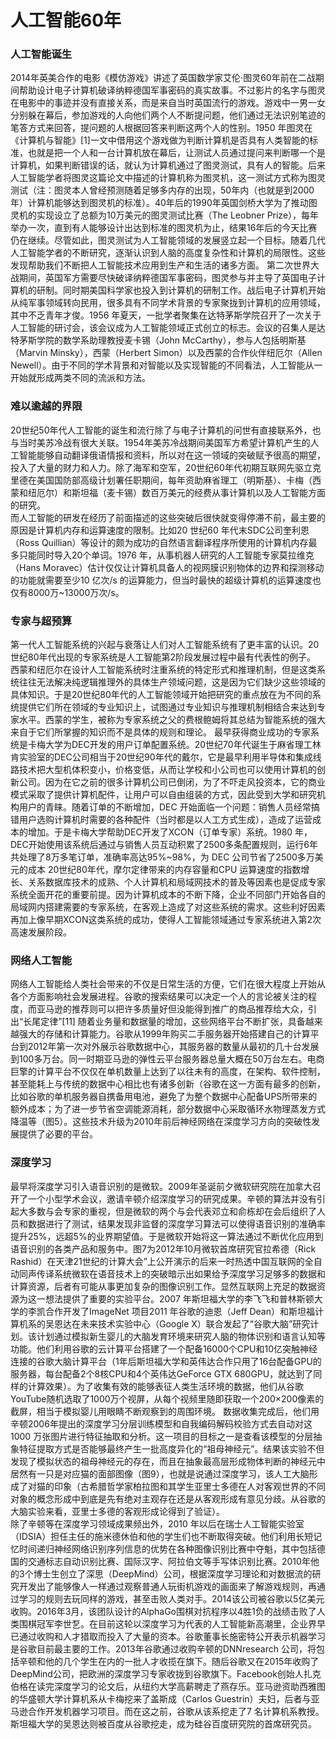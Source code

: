 # 人工智能60年
### 人工智能诞生
2014年英美合作的电影《模仿游戏》讲述了英国数学家艾伦·图灵60年前在二战期间帮助设计电子计算机破译纳粹德国军事密码的真实故事。不过影片的名字与图灵在电影中的事迹并没有直接关系，而是来自当时英国流行的游戏。游戏中一男一女分别躲在幕后，参加游戏的人向他们两个人不断提问题，他们通过无法识别笔迹的笔答方式来回答，提问题的人根据回答来判断这两个人的性别。1950 年图灵在《计算机与智能》[1]一文中借用这个游戏做为判断计算机是否具有人类智能的标准，也就是把一个人和一台计算机放在幕后，让测试人员通过提问来判断哪一个是计算机，如果判断错误的话，就认为计算机通过了图灵测试，具有人的智能。后来人工智能学者将图灵这篇论文中描述的计算机称为图灵机，这一测试方式称为图灵测试（注：图灵本人曾经预测随着足够多内存的出现，50年内（也就是到2000年）计算机能够达到图灵机的标准）。40年后的1990年英国剑桥大学为了推动图灵机的实现设立了总额为10万美元的图灵测试比赛（The Leobner Prize），每年举办一次，直到有人能够设计出达到标准的图灵机为止，结果16年后的今天比赛仍在继续。尽管如此，图灵测试为人工智能领域的发展竖立起一个目标。随着几代人工智能学者的不断研究，逐渐认识到人脑的高度复杂性和计算机的局限性。这些发现帮助我们不断把人工智能技术应用到生产和生活的诸多方面。 第二次世界大战期间，英国军方需要尽快破译纳粹德国军事密码，图灵参与并主导了英国电子计算机的研制。同时期美国科学家也投入到计算机的研制工作。战后电子计算机开始从纯军事领域转向民用，很多具有不同学术背景的专家聚拢到计算机的应用领域，其中不乏青年才俊。1956 年夏天，一批学者聚集在达特茅斯学院召开了一次关于人工智能的研讨会，该会议成为人工智能领域正式创立的标志。会议的召集人是达特茅斯学院的数学系助理教授麦卡锡（John McCarthy），参与人包括明斯基（Marvin Minsky），西蒙（Herbert Simon）以及西蒙的合作伙伴纽厄尔（Allen Newell）。由于不同的学术背景和对智能以及实现智能的不同看法，人工智能从一开始就形成两类不同的流派和方法。  
### 难以逾越的界限  
20世纪50年代人工智能的诞生和流行除了与电子计算机的问世有直接联系外，也与当时美苏冷战有很大关联。1954年美苏冷战期间美国军方希望计算机产生的人工智能能够自动翻译俄语情报和资料，所以对在这一领域的突破赋予很高的期望，投入了大量的财力和人力。除了海军和空军，20世纪60年代初期互联网先驱立克里德在美国国防部高级计划署任职期间，每年资助麻省理工（明斯基）、卡梅（西蒙和纽厄尔）和斯坦福（麦卡锡）数百万美元的经费从事计算机以及人工智能方面的研究。  
而人工智能的研发在经历了前面描述的这些突破后很快就变得停滞不前，最主要的原因是计算机内存和运算速度的限制。比如20 世纪60 年代末SDC公司奎利恩（Ross Quillian）等设计的颇为成功的自然语言翻译程序所使用的计算机内存最多只能同时导入20个单词。1976 年，从事机器人研究的人工智能专家莫拉维克（Hans Moravec）估计仅仅让计算机具备人的视网膜识别物体的边界和探测移动的功能就需要至少10 亿次/s 的运算能力，但当时最快的超级计算机的运算速度也仅有8000万~13000万次/s。
### 专家与超预算
第一代人工智能系统的兴起与衰落让人们对人工智能系统有了更丰富的认识。20世纪80年代出现的专家系统是人工智能第2阶段发展过程中最有代表性的例子。 西蒙和纽厄尔在设计人工智能系统时注重系统的特定形式和推理机制，但是这类系统往往无法解决纯逻辑推理外的具体生产领域问题，这是因为它们缺少这些领域的具体知识。于是20世纪80年代的人工智能领域开始把研究的重点放在为不同的系统提供它们所在领域的专业知识上，试图通过专业知识与推理机制相结合来达到专家水平。西蒙的学生，被称为专家系统之父的费根鲍姆将其总结为智能系统的强大来自于它们所掌握的知识而不是具体的规则和理论。 最早获得商业成功的专家系统是卡梅大学为DEC开发的用户订单配置系统。20世纪70年代诞生于麻省理工林肯实验室的DEC公司相当于20世纪90年代的戴尔，它是最早利用半导体和集成线路技术把大型机体积变小，价格变低，从而让学校和小公司也可以使用计算机的创新公司。因为在它之前的很多计算机公司已倒闭，为了不吓走风投资本，它的商业模式采取了提供计算机配件，让用户可以自由组装的方式，因此受到大学和研究机构用户的青睐。随着订单的不断增加，DEC 开始面临一个问题：销售人员经常搞错用户选购计算机时需要的各种配件（当时都是以人工方式生成），造成了运营成本的增加。于是卡梅大学帮助DEC开发了XCON（订单专家）系统。1980 年，DEC开始使用该系统后通过与销售人员互动积累了2500多条配置规则，运行6年共处理了8万多笔订单，准确率高达95%~98%，为 DEC 公司节省了2500多万美元的成本 20世纪80年代，摩尔定律带来的内存容量和CPU 运算速度的指数增长、关系数据库技术的成熟、个人计算机和局域网技术的普及等因素也是促成专家系统全面开花的重要前提。因为计算机成本的不断下降，企业不同部门开始各自的局域网内搭建需要的专家系统，在客观上造成了对这些系统的需求。这些利好因素再加上像早期XCON这类系统的成功，使得人工智能领域通过专家系统进入第2次高速发展阶段。
### 网络人工智能
网络人工智能给人类社会带来的不仅是日常生活的方便，它们在很大程度上开始从各个方面影响社会发展进程。谷歌的搜索结果可以决定一个人的言论被关注的程度，而亚马逊的推荐则可以把许多质量好但没能得到推广的商品推荐给大众，引出“长尾定律”[11] 随着业务量和数据量的增加，这些网络平台不断扩张，具备越来越强大的存储和计算能力。谷歌从1999年购买二手服务器开始搭建自己的计算平台到2012年第一次对外展示谷歌数据中心，其服务器的数量从最初的几十台发展到100多万台。同一时期亚马逊的弹性云平台服务器总量大概在50万台左右。电商巨擎的计算平台不仅仅在单机数量上达到了以往未有的高度，在架构、软件控制，甚至能耗上与传统的数据中心相比也有诸多创新（谷歌在这一方面有最多的创新，比如谷歌的单机服务器自携备用电池，避免了为整个数据中心配备UPS所带来的额外成本；为了进一步节省空调能源消耗，部分数据中心采取循环水物理蒸发方式降温等（图5）。这些技术升级为2010年前后神经网络在深度学习方向的突破性发展提供了必要的平台。
### 深度学习
最早将深度学习引入语音识别的是微软。2009年圣诞前夕微软研究院在加拿大召开了一个小型学术会议，邀请辛顿介绍深度学习的研究成果。辛顿的算法并没有引起大多数与会专家的重视，但是微软的两个与会代表邓立和俞栋却在会后组织了人员和数据进行了测试，结果发现非监督的深度学习算法可以使得语音识别的准确率提升25%，远超5%的业界期望值。于是微软开始将这一算法通过不断优化应用到语音识别的各类产品和服务中。图7为2012年10月微软首席研究官拉希德（Rick Rashid）在天津21世纪的计算大会”上公开演示的后来一时热透中国互联网的全自动同声传译系统微软在语音技术上的突破暗示出如果给予深度学习足够多的数据和计算资源，后者有可能从事更加复杂的图像识别工作。显然互联网上充足的数据资源为这一想法提供了重要的实验平台。2007 年斯坦福大学的李飞飞和普林斯顿大学的李凯合作开发了ImageNet 项目2011 年谷歌的迪恩（Jeff Dean）和斯坦福计算机系的吴恩达在未来技术实验中心（Google X）联合发起了“谷歌大脑”研究计划。该计划通过模拟新生婴儿的大脑发育环境来研究人脑的物体识别和语言认知等功能。他们利用谷歌的云计算平台搭建了一个配备16000个CPU和10亿突触神经连接的谷歌大脑计算平台（1年后斯坦福大学和英伟达合作只用了16台配备GPU的服务器，每台配备2个8核CPU和4个英伟达GeForce GTX 680GPU，就达到了同样的计算效果）。为了收集有效的能够表征人类生活环境的数据，他们从谷歌YouTube随机选取了1000万个视屏，从每个视频里随即获取一个200×200像素的截屏，相当于模拟婴儿用眼睛不断观察到的周围环境。 数据收集完成后，他们用辛顿2006年提出的深度学习分层训练模型和自我编码解码校验方式去自动对这1000 万张图片进行特征抽取和分析。这一项目的目标之一是查看该模型的分层抽象特征提取方式是否能够最终产生一批高度异化的“祖母神经元”。结果该实验不但发现了模拟状态的祖母神经元的存在，而且在抽象最高层形成物体判断的神经元中居然有一只是对应猫的面部图像（图9），也就是说通过深度学习，该人工大脑形成了对猫的印象（古希腊哲学家柏拉图和其学生亚里士多德在人对客观世界的不同对象的概念形成中到底是先有绝对主观存在还是从客观形成有意见分歧。从谷歌的大脑实验来看，亚里士多德的客观形成论得到了验证）。  
除了辛顿等在深度学习领域成果频出外，2010 年以后在瑞士人工智能实验室（IDSIA）担任主任的施米德休伯和他的学生们也不断取得突破。他们利用长短记忆时间递归神经网络识别序列信息的优势在各种图像识别比赛中夺魁，其中包括德国的交通标志自动识别比赛、国际汉字、阿拉伯文等手写体识别比赛。2010年他的3个博士生创立了深思（DeepMind）公司，根据深度学习理论和对数据流的研究开发出了能够像人一样通过观察普通人玩街机游戏的画面来了解游戏规则，再通过学习的规则去玩同样的游戏，甚至击败人类对手。2014该公司被谷歌以5亿美元收购。2016年3月，该团队设计的AlphaGo围棋对抗程序以4胜1负的战绩击败了人类围棋冠军李世乭。在目前这轮以深度学习为代表的人工智能新高潮里，企业界早已通过收购和人才猎取而投入了大量的资本。谷歌董事长施密特公开表示机器学习是谷歌目前最主要的工作。2013年谷歌通过收购辛顿的DNNresearch 公司，将包括辛顿和他的几个学生在内的一批人才收揽在旗下。随后谷歌又在2015年收购了DeepMind公司，把欧洲的深度学习专家收拢到谷歌旗下。Facebook创始人扎克伯格在读完深度学习的论文后，从纽约大学高薪聘走了燕存乐。亚马逊资助西雅图的华盛顿大学计算机系从卡梅挖来了盖斯成（Carlos Guestrin）夫妇，后者与亚马逊合作开发机器学习项目。而在这之前，谷歌从该系挖走了7 名计算机系教授。斯坦福大学的吴恩达则被百度从谷歌挖走，成为硅谷百度研究院的首席研究员。